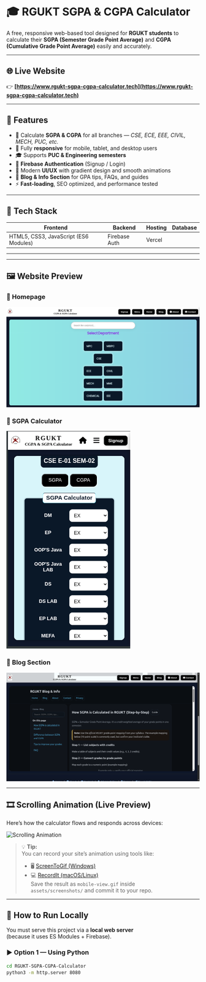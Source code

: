 # 🎓 RGUKT SGPA & CGPA Calculator

A free, responsive web-based tool designed for **RGUKT students** to calculate their **SGPA (Semester Grade Point Average)** and **CGPA (Cumulative Grade Point Average)** easily and accurately.

---

## 🌐 Live Website
👉 **[https://www.rgukt-sgpa-cgpa-calculator.tech](https://www.rgukt-sgpa-cgpa-calculator.tech)**

---


## 🚀 Features

- 🧮 Calculate **SGPA & CGPA** for all branches — *CSE, ECE, EEE, CIVIL, MECH, PUC, etc.*
- 📱 Fully **responsive** for mobile, tablet, and desktop users
- 🎓 Supports **PUC & Engineering semesters**
- 🔐 **Firebase Authentication** (Signup / Login)
- 🌙 Modern **UI/UX** with gradient design and smooth animations
- 📰 **Blog & Info Section** for GPA tips, FAQs, and guides
- ⚡ **Fast-loading**, SEO optimized, and performance tested

---

## 🧩 Tech Stack

| Frontend | Backend | Hosting | Database |
|-----------|----------|----------|-----------|
| HTML5, CSS3, JavaScript (ES6 Modules) | Firebase Auth | Vercel | 

---


---

## 🖼️ Website Preview

### 🌟 Homepage  
![Homepage Screenshot](home-preview.png)

### 🧮 SGPA Calculator  
![SGPA Calculator](sgpa-calculator.png)

### 📰 Blog Section  
![Blog Section](blog-section.png)

---

## 🎞️ Scrolling Animation (Live Preview)

Here’s how the calculator flows and responds across devices:  

![Scrolling Animation](./assets/screenshots/mobile-view.gif)

> 💡 **Tip:**  
> You can record your site’s animation using tools like:  
> - 🖥️ [ScreenToGif (Windows)](https://www.screentogif.com/)  
> - 💻 [RecordIt (macOS/Linux)](https://recordit.co/)  
> Save the result as `mobile-view.gif` inside  
> `assets/screenshots/` and commit it to your repo.

---

## 🧠 How to Run Locally

You must serve this project via a **local web server**  
(because it uses ES Modules + Firebase).

### ▶️ Option 1 — Using Python
```bash
cd RGUKT-SGPA-CGPA-Calculator
python3 -m http.server 8080


